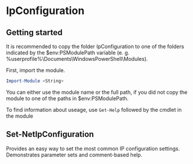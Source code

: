 # IpConfiguration

## Getting started

It is recommended to copy the folder IpConfiguration to one of the folders indicated by the $env:PSModulePath variable (e. g. %userprofile%\Documents\WindowsPowerShell\Modules).

First, import the module.

````powershell
Import-Module <String>
````

You can either use the module name or the full path, if you did not copy the module to one of the paths in $env:PSModulePath.

To find information about useage, use ```Get-Help``` followed by the cmdlet in the module

## Set-NetIpConfiguration

Provides an easy way to set the most common IP configuration settings. Demonstrates parameter sets and comment-based help.